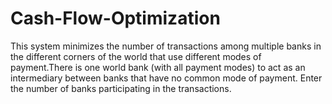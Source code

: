 # Cash-Flow-Optimization
This system minimizes the number of transactions among multiple banks in the different corners of the world that use different modes of payment.There is one world bank (with all payment modes) to act as an intermediary between banks that have no common mode of payment.  Enter the number of banks participating in the transactions.
